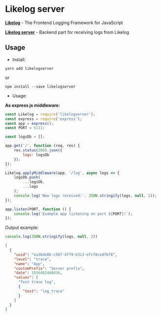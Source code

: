 Likelog server
======

[**Likelog**](https://github.com/uxname/likelog) - The Frontend Logging Framework for JavaScript
 
[**Likelog server**](https://github.com/uxname/likelogserver) - Backend part for receiving logs from Likelog

## Usage

* Install:

`yarn add likelogserver`

or

`npm install --save likelogserver`

* Usage:

**As express js middleware:**

```javascript
const Likelog = require('likelogserver');
const express = require('express');
const app = express();
const PORT = 5111;

const logsDb = [];

app.get('/', function (req, res) {
    res.status(200).json({
        logs: logsDb
    });
});

Likelog.applyMiddleware(app, '/log', async logs => {
    logsDb.push(
        ...logsDb,
        ...logs
    );
    console.log('New logs received:', JSON.stringify(logs, null, 2));
});

app.listen(PORT, function () {
    console.log(`Example app listening on port ${PORT}!`);
});
```

Output example:

```javascript
console.log(JSON.stringify(logs, null, 2))
```

```json
[
  {
    "uuid": "ea3bde8b-c58f-4f79-b3c2-efcf8cedf6f8",
    "level": "trace",
    "name": "App",
    "customPrefix": "Server prefix",
    "date": 1556482468436,
    "values": [
      "Test trace log",
      {
        "test": "log_trace"
      }
    ]
  }
]
```
